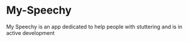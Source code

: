 # My-Speechy
My Speechy is an app dedicated to help people with stuttering and is in active development 